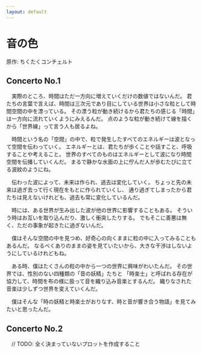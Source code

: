 ```yaml
---
layout: default
---
```


# 音の色
原作: ちくたくコンチェルト

## Concerto No.1
　実際のところ、時間はただ一方向に増えていくだけの数値ではないんだ。
君たちの言葉で言えば、時間は三次元であり目にしている世界は小さな粒として時間空間の中を漂っている。
その漂う粒が動き続けるから君たちの感じる「時間」は一方向に流れていくようにみえるんだ。
点のような粒が動き続けて線を描くから「世界線」って言う人も居るよね。

　時間という名の「空間」の中で、粒で発生したすべてのエネルギーは波となって空間を伝わっていく。
エネルギーとは、君たちが歩くことや話すこと、呼吸することや考えること。
世界のすべてのものはエネルギーとして波になり時間空間を伝播していくんだ。
まるで静かな水面の上に佇んだ人が歩むたびに立てる波紋のようにね。

　伝わった波によって、未来は作られ、過去は変化していく。
ちょっと先の未来は過ぎ去って行く現在をもとに作られていくし、
通り過ぎてしまったから君たちは見えないけれども、過去も常に変化しているんだ。

　時には、ある世界が生み出した波が他の世界に影響することもある。
そういう時はお互いを取り込んだり、激しく衝突したりする。
でもそこに善悪は無く、ただの事象が起きたに過ぎないんだ。

　僕はそんな空間の中を見つめ、好奇心の向くままに粒の中に入ってみることもあるんだ。
なるべくありのままの姿を見ていたいから、大きな干渉はしないようにしているけれどもね。

　ある時、僕はたくさんの粒の中から一つの世界に興味がわいたんだ。
その世界では、性別のない四種類の「音の妖精」たちと
「時楽士」と呼ばれる存在が協力して、時間を布の様に扱って音を織り込み音楽とするんだ。
織りなされた音楽は少しずつ世界を変えていくんだ。

　僕はそんな「時の妖精と時楽士がおりなす、時と音が響き合う物語」を見てみたいと思ったんだ。

## Concerto No.2
　// TODO: 全く決まっていないプロットを作成すること
